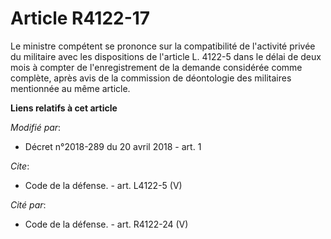 # Article R4122-17

Le ministre compétent se prononce sur la compatibilité de l'activité privée du militaire avec les dispositions de l'article
L. 4122-5 dans le délai de deux mois à compter de l'enregistrement de la demande considérée comme complète, après avis de la
commission de déontologie des militaires mentionnée au même article.

**Liens relatifs à cet article**

_Modifié par_:

  - Décret n°2018-289 du 20 avril 2018 - art. 1

_Cite_:

  - Code de la défense. - art. L4122-5 (V)

_Cité par_:

  - Code de la défense. - art. R4122-24 (V)
